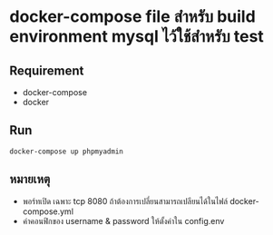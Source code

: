 # docker-compose file สำหรับ build environment mysql ไว้ใช้สำหรับ test

## Requirement

- docker-compose
- docker

## Run

``` docker-compose up phpmyadmin ``` 

## หมายเหตุ

- พอร์ทเปิด เฉพาะ tcp 8080 ถ้าต้องการเปลี่ยนสามารถเปลียนได้ในไฟล์ docker-compose.yml 
- ค่าคอนฟิกของ username & password ให้ตั้งค่าใน config.env


